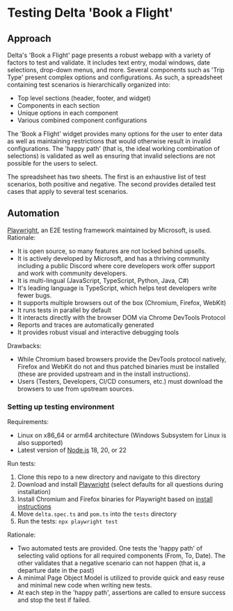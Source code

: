 # Testing Delta 'Book a Flight'

## Approach

Delta's 'Book a Flight' page presents a robust webapp with a variety of factors to test and validate.
It includes text entry, modal windows, date selections, drop-down menus, and more. Several components such as 'Trip Type' present complex options and configurations.
As such, a spreadsheet containing test scenarios is hierarchically organized into:

- Top level sections (header, footer, and widget)
- Components in each section
- Unique options in each component
- Various combined component configurations

The 'Book a Flight' widget provides many options for the user to enter data as well as maintaining restrictions that would otherwise result in invalid configurations.
The 'happy path' (that is, the ideal working combination of selections) is validated as well as ensuring that invalid selections are not possible for the users to select.

The spreadsheet has two sheets. The first is an exhaustive list of test scenarios, both positive and negative. The second provides detailed test cases that apply to several test scenarios.

## Automation

[Playwright](https://playwright.dev), an E2E testing framework maintained by Microsoft, is used.
Rationale:

- It is open source, so many features are not locked behind upsells.
- It is actively developed by Microsoft, and has a thriving community including a public Discord where core developers work offer support and work with community developers.
- It is multi-lingual (JavaScript, TypeScript, Python, Java, C#)
- It's leading language is TypeScript, which helps test developers write fewer bugs.
- It supports multiple browsers out of the box (Chromium, Firefox, WebKit)
- It runs tests in parallel by default
- It interacts directly with the browser DOM via Chrome DevTools Protocol
- Reports and traces are automatically generated
- It provides robust visual and interactive debugging tools

Drawbacks:

- While Chromium based browsers provide the DevTools protocol natively, Firefox and WebKit do not and thus patched binaries must be installed (these are provided upstream and in the install instructions).
- Users (Testers, Developers, CI/CD consumers, etc.) must download the browsers to use from upstream sources.

### Setting up testing environment

Requirements:

- Linux on x86_64 or arm64 architecture (Windows Subsystem for Linux is also supported)
- Latest version of [Node.js](https://nodejs.org/en) 18, 20, or 22

Run tests:

1. Clone this repo to a new directory and navigate to this directory
2. Download and install [Playwright](https://playwright.dev) (select defaults for all questions during installation)
3. Install Chromium and Firefox binaries for Playwright based on [install instructions](https://playwright.dev/docs/intro)
4. Move `delta.spec.ts` and `pom.ts` into the `tests` directory
5. Run the tests: `npx playwright test`

Rationale:

- Two automated tests are provided. One tests the 'happy path' of selecting valid options for all required components (From, To, Date). The other validates that a negative scenario can not happen (that is, a departure date in the past)
- A minimal Page Object Model is utilized to provide quick and easy reuse and minimal new code when writing new tests.
- At each step in the 'happy path', assertions are called to ensure success and stop the test if failed.
